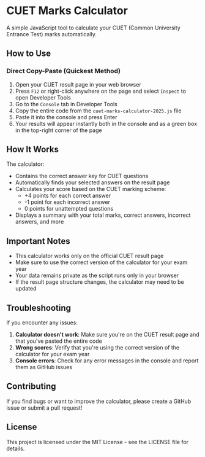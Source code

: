 # CUET Marks Calculator

A simple JavaScript tool to calculate your CUET (Common University Entrance Test) marks automatically.

## How to Use

### Direct Copy-Paste (Quickest Method)

1. Open your CUET result page in your web browser
2. Press `F12` or right-click anywhere on the page and select `Inspect` to open Developer Tools
3. Go to the `Console` tab in Developer Tools
4. Copy the entire code from the `cuet-marks-calculator-2025.js` file
5. Paste it into the console and press Enter
6. Your results will appear instantly both in the console and as a green box in the top-right corner of the page

## How It Works

The calculator:
- Contains the correct answer key for CUET questions
- Automatically finds your selected answers on the result page
- Calculates your score based on the CUET marking scheme:
  - +4 points for each correct answer
  - -1 point for each incorrect answer
  - 0 points for unattempted questions
- Displays a summary with your total marks, correct answers, incorrect answers, and more

## Important Notes

- This calculator works only on the official CUET result page
- Make sure to use the correct version of the calculator for your exam year
- Your data remains private as the script runs only in your browser
- If the result page structure changes, the calculator may need to be updated

## Troubleshooting

If you encounter any issues:

1. **Calculator doesn't work**: Make sure you're on the CUET result page and that you've pasted the entire code
2. **Wrong scores**: Verify that you're using the correct version of the calculator for your exam year
3. **Console errors**: Check for any error messages in the console and report them as GitHub issues

## Contributing

If you find bugs or want to improve the calculator, please create a GitHub issue or submit a pull request!

## License

This project is licensed under the MIT License - see the LICENSE file for details.
